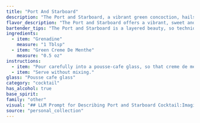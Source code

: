 ```yaml
---
title: "Port And Starboard"
description: "The Port and Starboard, a vibrant green concoction, hails from the **layered cocktail** family. Its origins remain shrouded in mystery, likely emerging in the late 19th or early 20th century, a time when layered drinks were gaining popularity.  "
flavor_description: "The Port and Starboard offers a vibrant, sweet and minty experience.  Grenadine's fruity sweetness takes the lead, balanced by the cool, herbal notes of green crème de menthe.  The result is a refreshing, slightly tart cocktail that's perfect for a festive occasion.  Its color is reminiscent of a sunset, making it visually appealing as well.  "
bartender_tips: "The Port and Starboard is a layered beauty, so technique is key. Start by chilling your glass.  Pour grenadine slowly down the side to create the bottom layer.  Carefully float the crème de menthe on top using a spoon, allowing it to gently pour over the back of the spoon.  Don't stir!  A cherry or mint sprig adds a nice touch. "
ingredients:
  - item: "Grenadine"
    measure: "1 Tblsp"
  - item: "Green Creme De Menthe"
    measure: "0.5 oz"
instructions:
  - item: "Pour carefully into a pousse-cafe glass, so that creme de menthe floats on grenadine."
  - item: "Serve without mixing."
glass: "Pousse cafe glass"
category: "cocktail"
has_alcohol: true
base_spirit:
family: "other"
visual: "## LLM Prompt for Describing Port and Starboard Cocktail:Imagine a tall glass filled with a vibrant, layered concoction.  The top layer is a striking **emerald green**, reminiscent of a calm, tropical sea, thanks to the **Green Creme de Menthe**. Below that, a **ruby red** layer of **Grenadine** shimmers, resembling a sun-drenched sunset over the ocean.  The two layers are separated by a thin, **almost translucent** line, creating a distinct, captivating visual.  As you peer into the glass, the colors dance and swirl slightly, adding an element of movement and intrigue.  Describe this visual experience in detail, highlighting the colors, textures, and overall impression of the Port and Starboard cocktail. "
source: "personal_collection"
---
```


